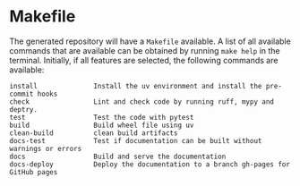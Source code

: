 # Makefile

The generated repository will have a `Makefile` available. A list of all
available commands that are available can be obtained by running
`make help` in the terminal. Initially, if all features are selected, the following commands are
available:

```
install              Install the uv environment and install the pre-commit hooks
check                Lint and check code by running ruff, mypy and deptry.
test                 Test the code with pytest
build                Build wheel file using uv
clean-build          clean build artifacts
docs-test            Test if documentation can be built without warnings or errors
docs                 Build and serve the documentation
docs-deploy          Deploy the documentation to a branch gh-pages for GitHub pages
```
